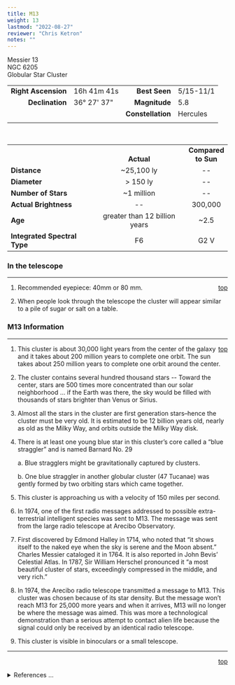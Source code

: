 ```yaml
---
title: M13
weight: 13
lastmod: "2022-08-27"
reviewer: "Chris Ketron"
notes: ""
---
```


<script src="/notes/js/whatsup.js"></script>
<script type="text/javascript">
	var objectName ="M13"
	var objectDesc ="Globular Star Cluster<br/>in the Constellation<br/>Hercules"
	var objectImage="m13.jpg"
</script>

<span style='float:right;'><div id=whatsup></div></span>

Messier 13  
NGC 6205  
Globular Star Cluster  

|   |   |   |   |
|--:|:--|--:|:--|
|**Right Ascension**|16h 41m 41s|**Best Seen**|5/15-11/1|
|**Declination**|36&deg; 27' 37"	|**Magnitude**|5.8|
|   |   |**Constellation**|Hercules|
|   |   |   |   |

<br/>

|   |   |   |
|---|:---:|:---:|
|   | <br/>**Actual**| **Compared<br/>to Sun** |
|**Distance** | ~25,100 ly | -- |
|**Diameter** | > 150 ly | -- |
|**Number of Stars**| ~1 million | -- |
|**Actual Brightness**| -- | 300,000 |
|**Age** | greater than 12 billion years | ~2.5 |
|**Integrated Spectral Type** | F6 | G2 V |

### In the telescope

---
<span style='float:right;'>[top](#)</span>

1.  Recommended eyepiece: 40mm or 80 mm.

2.  When people look through the telescope the cluster will appear similar to a pile of sugar or salt on a table.

### M13 Information

---
<span style='float:right;'>[top](#)</span>

1.  This cluster is about 30,000 light years from the center of the galaxy and it takes about 200 million years to complete one orbit.  The sun takes about 250 million years to complete one orbit around the center.
   
2.  The cluster contains several hundred thousand stars -- Toward the center, stars are 500 times more concentrated than our solar neighborhood ... if the Earth was there, the sky would be filled with thousands of stars brighter than Venus or Sirius.

3.  Almost all the stars in the cluster are first generation stars–hence the cluster must be very old.  It is estimated to be 12 billion years old, nearly as old as the Milky Way, and orbits outside the Milky Way disk.

4.  There is at least one young blue star in this cluster’s core called a “blue straggler” and is named Barnard No. 29

	a.  Blue stragglers might be gravitationally captured by clusters.
	
	b.  One blue straggler in another globular cluster (47 Tucanae) was gently formed by two orbiting stars which came together.

1.  This cluster is approaching us with a velocity of 150 miles per second.

1.  In 1974, one of the first radio messages addressed to possible extra-terrestrial intelligent species was sent to M13.  The message was sent from the large radio telescope at Arecibo Observatory.

1.  First discovered by Edmond Halley in 1714, who noted that “it shows itself to the naked eye when the sky is serene and the Moon absent.”  Charles Messier cataloged it in 1764.  It is also reported in John Bevis’ Celestial Atlas.  In 1787, Sir William Herschel pronounced it “a most beautiful cluster of stars, exceedingly compressed in the middle, and very rich.”

1.  In 1974, the Arecibo radio telescope transmitted a message to M13.  This cluster was chosen because of its star density.  But the message won’t reach M13 for 25,000 more years and when it arrives, M13 will no longer be where the message was aimed.  This was more a technological demonstration than a serious attempt to contact alien life because the signal could only be received by an identical radio telescope.

1.  This cluster is visible in binoculars or a small telescope.

---
<span style='float:right;'>[top](#)</span>
<br/>
<details>
<summary>References ...</summary>

|   |   |   | 
|---|---|---|
|**Item**|**Updated**|**Notes**|
|Coordinates|2002-08-14|just “tweaked” a bit|
|Distance|2002-08-14|<http://messier.seds.org/m/m013.html>|
|Actual Brightness|  |  |
|Number of Stars| -- |  | 	
|Diameter| -- |  |
|Age|2002-08-14|changed from >10 to >12|
|Integrated Spectral Type|2002-11-22|SIMBAD|
|Other|2002-08-14|<http://messier.seds.org/m/m013.html><br/><http://antwrp.gsfc.nasa.gov/apod/ap971104.html><br/><https://apod.nasa.gov/apod/ap100527.html>|
</details>
